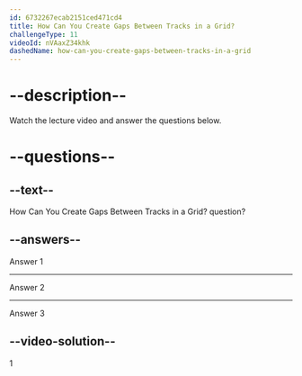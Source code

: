 ```yaml
---
id: 6732267ecab2151ced471cd4
title: How Can You Create Gaps Between Tracks in a Grid?
challengeType: 11
videoId: nVAaxZ34khk
dashedName: how-can-you-create-gaps-between-tracks-in-a-grid
---
```


# --description--

Watch the lecture video and answer the questions below.

# --questions--

## --text--

How Can You Create Gaps Between Tracks in a Grid? question?

## --answers--

Answer 1

---

Answer 2

---

Answer 3

## --video-solution--

1
